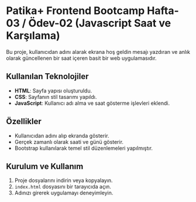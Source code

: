 # Patika+ Frontend Bootcamp Hafta-03 / Ödev-02  (Javascript Saat ve Karşılama)

Bu proje, kullanıcıdan adını alarak ekrana hoş geldin mesajı yazdıran ve anlık olarak güncellenen bir saat içeren basit bir web uygulamasıdır.

## Kullanılan Teknolojiler
- **HTML**: Sayfa yapısı oluşturuldu.
- **CSS**: Sayfanın stil tasarımı yapıldı.
- **JavaScript**: Kullanıcı adı alma ve saat gösterme işlevleri eklendi.

## Özellikler
- Kullanıcıdan adını alıp ekranda gösterir.
- Gerçek zamanlı olarak saati ve günü gösterir.
- Bootstrap kullanılarak temel stil düzenlemeleri yapılmıştır.

## Kurulum ve Kullanım
1. Proje dosyalarını indirin veya kopyalayın.
2. `index.html` dosyasını bir tarayıcıda açın.
3. Adınızı girerek uygulamayı deneyimleyin.
